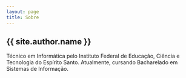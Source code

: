 ```yaml
---
layout: page
title: Sobre
---
```


## {{ site.author.name }}

Técnico em Informática pelo Instituto Federal de Educação, Ciência e Tecnologia do Espírito Santo. Atualmente, cursando Bacharelado em Sistemas de Informação.
